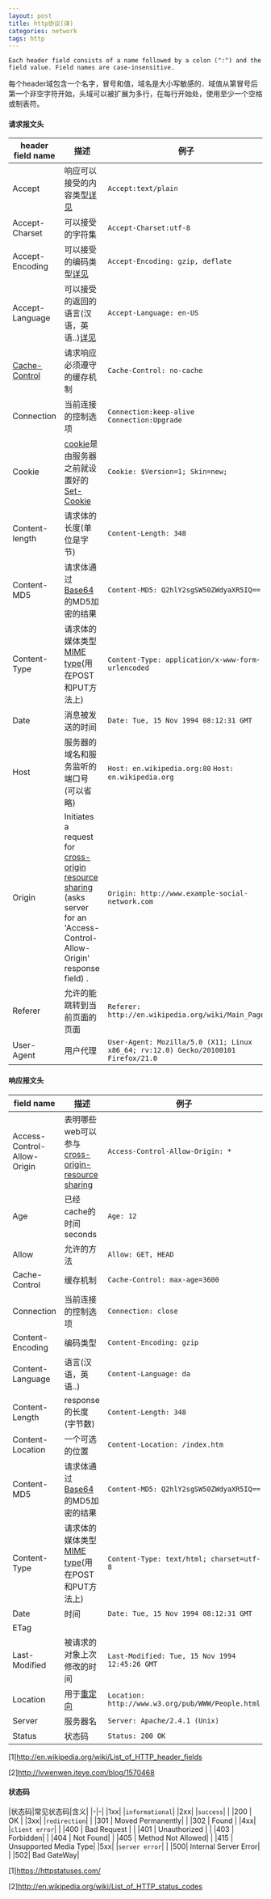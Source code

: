 ```yaml
---
layout: post
title: http协议(译)
categories: network
tags: http
---
```


`Each header field consists of a name followed by a colon (":") and the field value. Field names are case-insensitive.`

每个header域包含一个名字，冒号和值，域名是大小写敏感的．域值从第冒号后第一个非空字符开始，头域可以被扩展为多行，在每行开始处，使用至少一个空格或制表符。

#### 请求报文头

|header field name|描述|例子|
|-|-|-|
|Accept|响应可以接受的内容类型[详见](https://en.wikipedia.org/wiki/Content_negotiation)|`Accept:text/plain`|
|Accept-Charset|可以接受的字符集|`Accept-Charset:utf-8`|
|Accept-Encoding|可以接受的编码类型[详见](https://en.wikipedia.org/wiki/Content_negotiation)|`Accept-Encoding: gzip, deflate`|
|Accept-Language|可以接受的返回的语言(汉语，英语..)[详见](https://en.wikipedia.org/wiki/Content_negotiation)|`Accept-Language: en-US`|
|[Cache-Control](https://en.wikipedia.org/wiki/Web_cache#Cache_control)|请求响应必须遵守的缓存机制|`Cache-Control: no-cache`|
|Connection|当前连接的控制选项|`Connection:keep-alive`      `Connection:Upgrade`|
|Cookie|[cookie](https://en.wikipedia.org/wiki/HTTP_cookie)是由服务器之前就设置好的[Set-Cookie](https://en.wikipedia.org/wiki/List_of_HTTP_header_fields#innerlink_set-cookie)|`Cookie: $Version=1; Skin=new;`|
|Content-length|请求体的长度(单位是字节)|`Content-Length: 348`|
|Content-MD5|请求体通过[Base64](https://en.wikipedia.org/wiki/Base64)的MD5加密的结果|`Content-MD5: Q2hlY2sgSW50ZWdyaXR5IQ==`|
|Content-Type|请求体的媒体类型[MIME type](https://en.wikipedia.org/wiki/Media_type)(用在POST和PUT方法上)|`Content-Type: application/x-www-form-urlencoded`|
|Date|消息被发送的时间|`Date: Tue, 15 Nov 1994 08:12:31 GMT`|
|Host|服务器的域名和服务监听的端口号(可以省略)|`Host: en.wikipedia.org:80`      `Host: en.wikipedia.org`|
|Origin|Initiates a request for [cross-origin resource sharing](https://en.wikipedia.org/wiki/Cross-origin_resource_sharing) (asks server for an 'Access-Control-Allow-Origin' response field) .|`Origin: http://www.example-social-network.com`|
|Referer|允许的能跳转到当前页面的页面|`Referer: http://en.wikipedia.org/wiki/Main_Page` |
|User-Agent|用户代理|`User-Agent: Mozilla/5.0 (X11; Linux x86_64; rv:12.0) Gecko/20100101 Firefox/21.0`|

#### 响应报文头

|field name|描述|例子|
|-|-|-|
|Access-Control-Allow-Origin|表明哪些web可以参与[cross-origin-resource sharing](https://en.wikipedia.org/wiki/Cross-origin_resource_sharing)|`Access-Control-Allow-Origin: *` |
|Age|已经cache的时间seconds|`Age: 12`|
|Allow|允许的方法|`Allow: GET, HEAD`|
|Cache-Control|缓存机制|`Cache-Control: max-age=3600`|
|Connection|当前连接的控制选项|`Connection: close`|
|Content-Encoding|编码类型|`Content-Encoding: gzip`|
|Content-Language|语言(汉语，英语..)|`Content-Language: da`|
|Content-Length|response的长度(字节数)|`Content-Length: 348`|
|Content-Location|一个可选的位置|`Content-Location: /index.htm`|
|Content-MD5|请求体通过[Base64](https://en.wikipedia.org/wiki/Base64)的MD5加密的结果|`Content-MD5: Q2hlY2sgSW50ZWdyaXR5IQ==`|
|Content-Type|请求体的媒体类型[MIME type](https://en.wikipedia.org/wiki/Media_type)(用在POST和PUT方法上)|`Content-Type: text/html; charset=utf-8`|
|Date|时间|`Date: Tue, 15 Nov 1994 08:12:31 GMT`|
|ETag|||
|Last-Modified|被请求的对象上次修改的时间|`Last-Modified: Tue, 15 Nov 1994 12:45:26 GMT`|
|Location|用于[重定向](https://en.wikipedia.org/wiki/URL_redirection)|`Location: http://www.w3.org/pub/WWW/People.html`|
|Server|服务器名|`Server: Apache/2.4.1 (Unix)`|
|Status|状态码|`Status: 200 OK`|

[1]<http://en.wikipedia.org/wiki/List_of_HTTP_header_fields>

[2]<http://lvwenwen.iteye.com/blog/1570468>

#### 状态码

|状态码|常见状态码|含义|
|-|-|
|1xx| |`informational`|
|2xx| |`success`|
| |200 | OK |
|3xx| |`redirection`|
| |301 | Moved Permanently|
| |302 | Found |
|4xx| |`client error`|
| |400 | Bad Request |
| |401 | Unauthorized |
| |403 | Forbidden|
| |404 | Not Found|
| |405 | Method Not Allowed|
| |415 | Unsupported Media Type|
|5xx| |`server error`|
| |500| Internal Server Error|
| |502| Bad GateWay|

[1]<https://httpstatuses.com/>

[2]<http://en.wikipedia.org/wiki/List_of_HTTP_status_codes>
